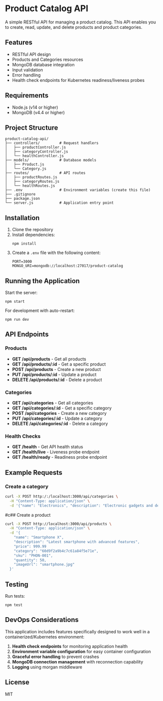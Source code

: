 # Product Catalog API

A simple RESTful API for managing a product catalog. This API enables you to create, read, update, and delete products and product categories.

## Features

- RESTful API design
- Products and Categories resources
- MongoDB database integration
- Input validation
- Error handling
- Health check endpoints for Kubernetes readiness/liveness probes

## Requirements

- Node.js (v14 or higher)
- MongoDB (v4.4 or higher)

## Project Structure

```
product-catalog-api/
├── controllers/         # Request handlers
│   ├── productController.js
│   ├── categoryController.js
│   └── healthController.js
├── models/              # Database models
│   ├── Product.js
│   └── Category.js
├── routes/              # API routes
│   ├── productRoutes.js
│   ├── categoryRoutes.js
│   └── healthRoutes.js
├── .env                 # Environment variables (create this file)
├── .gitignore
├── package.json
└── server.js            # Application entry point
```

## Installation

1. Clone the repository
2. Install dependencies:
   ```
   npm install
   ```
3. Create a `.env` file with the following content:
   ```
   PORT=3000
   MONGO_URI=mongodb://localhost:27017/product-catalog
   ```

## Running the Application

Start the server:
```
npm start
```

For development with auto-restart:
```
npm run dev
```

## API Endpoints

### Products

- **GET /api/products** - Get all products
- **GET /api/products/:id** - Get a specific product
- **POST /api/products** - Create a new product
- **PUT /api/products/:id** - Update a product
- **DELETE /api/products/:id** - Delete a product

### Categories

- **GET /api/categories** - Get all categories
- **GET /api/categories/:id** - Get a specific category
- **POST /api/categories** - Create a new category
- **PUT /api/categories/:id** - Update a category
- **DELETE /api/categories/:id** - Delete a category

### Health Checks

- **GET /health** - Get API health status
- **GET /health/live** - Liveness probe endpoint
- **GET /health/ready** - Readiness probe endpoint

## Example Requests

### Create a category

```bash
curl -X POST http:/:/localhost:3000/api/categories \
  -H "Content-Type: application/json" \
  -d '{"name": "Electronics", "description": "Electronic gadgets and devices"}'
```

#c## Create a product

```bash
curl -X POST http://localhost:3000/api/products \
  -H "Content-Type: application/json" \
  -d '{
    "name": "Smartphone X",
    "description": "Latest smartphone with advanced features",
    "price": 999.99
    "category": "60d9f2a9b4c7c61a84f5e71e",
    "sku": "PHON-001",
    "quantity": 50,
    "imageUrl": "smartphone.jpg"
  }'
```

## Testing

Run tests:
```
npm test
```

## DevOps Considerations

This application includes features specifically designed to work well in a containerized/Kubernetes environment:

1. **Health check endpoints** for monitoring application health
2. **Environment variable configuration** for easy container configuration
3. **Graceful error handling** to prevent crashes
4. **MongoDB connection management** with reconnection capability
5. **Logging** using morgan middleware

## License

MIT
